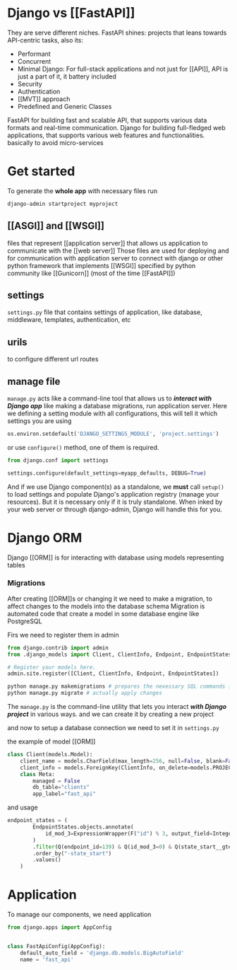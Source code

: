 # Django vs [[FastAPI]]
They are serve different niches.
FastAPI shines: projects that leans towards API-centric tasks, also its:
- Performant
- Concurrent
- Minimal
Django: For full-stack applications and not just for [[API]], API is just a part of it, it battery included
- Security
- Authentication
- [[MVT]] approach
- Predefined and Generic Classes

FastAPI for building fast and scalable API, that supports various data formats and real-time communication.
Django for building full-fledged web applications, that supports various web features and functionalities. basically to avoid micro-services

# Get started
To generate the **whole app** with necessary files run
```zsh
django-admin startproject myproject
```


## [[ASGI]] and [[WSGI]] 
files that represent [[application server]] that allows us application to communicate with the [[web server]] 
Those files are used for deploying and for communication with application server to connect with django or other python framework that implements [[WSGI]] specified by python community like [[Gunicorn]] (most of the time [[FastAPI]])
## settings
`settings.py` file that contains settings of application, like database, middleware, templates, authentication, etc

## urils
to configure different url routes
## manage file
`manage.py` acts like a command-line tool that allows us to ***interact with Django app*** like making a database migrations, run application server.
Here we defining a setting module with all configurations, this will tell it which settings you are using
```python
os.environ.setdefault('DJANGO_SETTINGS_MODULE', 'project.settings')
```
or use `configure()` method, one of them is required.
```python
from django.conf import settings

settings.configure(default_settings=myapp_defaults, DEBUG=True)
```

And if we use Django component(s) as a standalone, we **must** call `setup()` to load settings and populate Django's application registry (manage your resources).
But it is necessary only if it is truly standalone. When inked by your web server or through django-admin, Django will handle this for you.
# Django ORM
Django [[ORM]] is for interacting with database using models representing tables 
### Migrations
After creating [[ORM]]s or changing it we need to make a migration, to affect changes to the models into the database schema
Migration is automated code that create a model in some database engine like PostgreSQL

Firs we need to register them in admin

```python
from django.contrib import admin
from .django_models import Client, ClientInfo, Endpoint, EndpointStates

# Register your models here.
admin.site.register([Client, ClientInfo, Endpoint, EndpointStates])

```

```zsh
python manage.py makemigrations # prepares the nexessary SQL commands in a migration file
python manage.py migrate # actually apply changes 
```


The `manage.py` is the command-line utility that lets you interact ***with Django project*** in various ways.
and we can create it by creating a new project

and now to setup a database connection we need to set it in `settings.py`


the example of model [[ORM]]
```python
class Client(models.Model):
	client_name = models.CharField(max_length=256, null=False, blank=False)
	client_info = models.ForeignKey(ClientInfo, on_delete=models.PROJECT, null=True, blank=True)
	class Meta:
		managed = False
		db_table="clients"
		app_label="fast_api"
```


and usage

```python
endpoint_states = (
        EndpointStates.objects.annotate(
            id_mod_3=ExpressionWrapper(F("id") % 3, output_field=IntegerField())
        )
        .filter(Q(endpoint_id=139) & Q(id_mod_3=0) & Q(state_start__gte=seconds))
        .order_by("-state_start")
        .values()
    )
```
# Application
To manage our components, we need application
```python
from django.apps import AppConfig


class FastApiConfig(AppConfig):
    default_auto_field = 'django.db.models.BigAutoField'
    name = 'fast_api'

```

